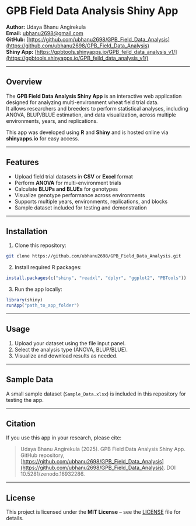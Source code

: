 # GPB Field Data Analysis Shiny App

**Author:** Udaya Bhanu Angirekula  
**Email:** ubhanu2698@gmail.com  
**GitHub:** [https://github.com/ubhanu2698/GPB_Field_Data_Analysis](https://github.com/ubhanu2698/GPB_Field_Data_Analysis)  
**Shiny App:** [https://gpbtools.shinyapps.io/GPB_feild_data_analysis_v1/](https://gpbtools.shinyapps.io/GPB_feild_data_analysis_v1/)

---

## Overview

The **GPB Field Data Analysis Shiny App** is an interactive web application designed for analyzing multi-environment wheat field trial data.  
It allows researchers and breeders to perform statistical analyses, including ANOVA, BLUP/BLUE estimation, and data visualization, across multiple environments, years, and replications.  

This app was developed using **R** and **Shiny** and is hosted online via **shinyapps.io** for easy access.

---

## Features

- Upload field trial datasets in **CSV** or **Excel** format  
- Perform **ANOVA** for multi-environment trials  
- Calculate **BLUPs and BLUEs** for genotypes  
- Visualize genotype performance across environments  
- Supports multiple years, environments, replications, and blocks  
- Sample dataset included for testing and demonstration  

---

## Installation

1. Clone this repository:

```bash
git clone https://github.com/ubhanu2698/GPB_Field_Data_Analysis.git
```

2. Install required R packages:

```R
install.packages(c("shiny", "readxl", "dplyr", "ggplot2", "PBTools"))
```

3. Run the app locally:

```R
library(shiny)
runApp("path_to_app_folder")
```

---

## Usage

1. Upload your dataset using the file input panel.  
2. Select the analysis type (ANOVA, BLUP/BLUE).  
3. Visualize and download results as needed.  

---

## Sample Data

A small sample dataset (`Sample_Data.xlsx`) is included in this repository for testing the app.

---

## Citation

If you use this app in your research, please cite:  

> Udaya Bhanu Angirekula (2025). GPB Field Data Analysis Shiny App. GitHub repository, [https://github.com/ubhanu2698/GPB_Field_Data_Analysis](https://github.com/ubhanu2698/GPB_Field_Data_Analysis). DOI 10.5281/zenodo.16932286.

---

## License

This project is licensed under the **MIT License** – see the [LICENSE](LICENSE) file for details.
